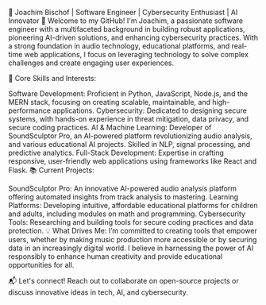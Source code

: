 🚀 Joachim Bischof | Software Engineer | Cybersecurity Enthusiast | AI Innovator
👋 Welcome to my GitHub! I'm Joachim, a passionate software engineer with a multifaceted background in building robust applications, pioneering AI-driven solutions, and enhancing cybersecurity practices. With a strong foundation in audio technology, educational platforms, and real-time web applications, I focus on leveraging technology to solve complex challenges and create engaging user experiences.

🔧 Core Skills and Interests:

Software Development: Proficient in Python, JavaScript, Node.js, and the MERN stack, focusing on creating scalable, maintainable, and high-performance applications.
Cybersecurity: Dedicated to designing secure systems, with hands-on experience in threat mitigation, data privacy, and secure coding practices.
AI & Machine Learning: Developer of SoundSculptor Pro, an AI-powered platform revolutionizing audio analysis, and various educational AI projects. Skilled in NLP, signal processing, and predictive analytics.
Full-Stack Development: Expertise in crafting responsive, user-friendly web applications using frameworks like React and Flask.
📚 Current Projects:

SoundSculptor Pro: An innovative AI-powered audio analysis platform offering automated insights from track analysis to mastering.
Learning Platforms: Developing intuitive, affordable educational platforms for children and adults, including modules on math and programming.
Cybersecurity Tools: Researching and building tools for secure coding practices and data protection.
💡 What Drives Me: I’m committed to creating tools that empower users, whether by making music production more accessible or by securing data in an increasingly digital world. I believe in harnessing the power of AI responsibly to enhance human creativity and provide educational opportunities for all.

📬 Let's connect! Reach out to collaborate on open-source projects or discuss innovative ideas in tech, AI, and cybersecurity.
